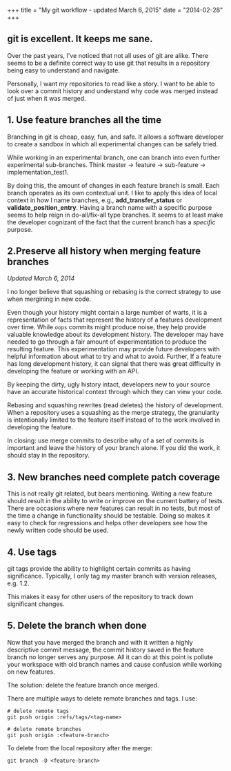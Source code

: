 +++
title = "My git workflow - updated March 6, 2015"
date = "2014-02-28"
+++

## git is excellent. It keeps me sane.

Over the past years, I've noticed that not all uses of git are
alike. There seems to be a definite correct way to use git that results
in a repository being easy to understand and navigate.

Personally, I want my repositories to read like a story. I want to be
able to look over a commit history and understand why code was merged
instead of just when it was merged.

## 1. Use feature branches all the time

Branching in git is cheap, easy, fun, and safe. It allows a software
developer to create a sandbox in which all experimental changes can be
safely tried.

While working in an experimental branch, one can branch into even
further experimental sub-branches. Think master -\> feature -\>
sub-feature -\> implementation\_test1.

By doing this, the amount of changes in each feature branch is
small. Each branch operates as its own contextual unit. I
like to apply this idea of local context in how I name branches, e.g.,
**add\_transfer\_status** or **validate\_position\_entry**. Having a
branch name with a specific purpose seems to help reign in
do-all/fix-all type branches. It seems to at least make the developer
cognizant of the fact that the current branch has a *specific* purpose.

## 2.Preserve all history when merging feature branches

*Updated March 6, 2014*

I no longer believe that squashing or rebasing is the correct
strategy to use when mergining in new code.

Even though your history might contain a large number
of warts, it is a representation of facts that represent the history of a
features development over time. While `oops` commits might produce noise,
they help provide valuable knowledge about its development history. The
developer may have needed to go through a fair amount of experimentation to
produce the resulting feature. This experimentation may provide future
developers with helpful information about what to try and what to avoid.
Further, If a feature has long development history, it can
signal that there was great difficulty in developing the feature or working
with an API.

By keeping the dirty, ugly history intact, developers new to your source
have an accurate historical context through which they can view
your code.

Rebasing and squashing rewrites (read deletes) the history of development.
When a repository uses a squashing as the merge strategy, the granularity
is intentionally limited to the feature itself instead of to the work involved
in developing the feature.

In closing: use merge commits to describe why of a set of commits is important
and leave the history of your branch alone. If you did the work, it
should stay in the repository.

## 3. New branches need complete patch coverage

This is not really git related, but bears mentioning. Writing a new
feature should result in the ability to write or improve on the current
battery of tests. There are occasions where new features can result in
no tests, but most of the time a change in functionality should be
testable. Doing so makes it easy to check for regressions and
helps other developers see how the newly written code should be used.

## 4. Use tags

git tags provide the ability to highlight certain commits as having
significance. Typically, I only tag my master branch with version
releases, e.g. 1.2.

This makes it easy for other users of the repository to track down
significant changes.

## 5. Delete the branch when done

Now that you have merged the branch and with it written a
highly descriptive commit message, the commit history saved in the
feature branch no longer serves any purpose. All it can do at this point
is pollute your workspace with old branch names and cause confusion
while working on new features.

The solution: delete the feature branch once merged.

There are multiple ways to delete remote branches and tags. I use:

```console
# delete remote tags
git push origin :refs/tags/<tag-name>

# delete remote branches
git push origin :<feature-branch>
```

To delete from the local repository after the merge:

```console
git branch -D <feature-branch>
```
